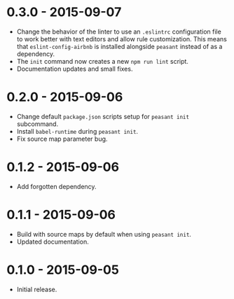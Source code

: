 # 0.3.0 - 2015-09-07

- Change the behavior of the linter to use an `.eslintrc` configuration file to work better with text editors and allow rule customization. This means that `eslint-config-airbnb` is installed alongside `peasant` instead of as a dependency.
- The `init` command now creates a new `npm run lint` script.
- Documentation updates and small fixes.

# 0.2.0 - 2015-09-06

- Change default `package.json` scripts setup for `peasant init` subcommand.
- Install `babel-runtime` during `peasant init`.
- Fix source map parameter bug.

# 0.1.2 - 2015-09-06

- Add forgotten dependency.

# 0.1.1 - 2015-09-06

- Build with source maps by default when using `peasant init`.
- Updated documentation.

# 0.1.0 - 2015-09-05

- Initial release.
